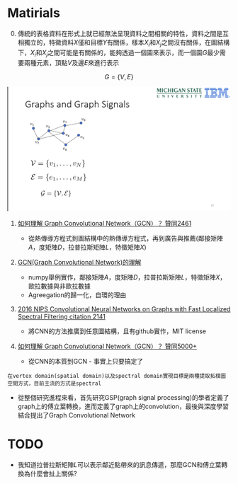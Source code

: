 # Matirials

0. 傳統的表格資料在形式上就已經無法呈現資料之間相關的特性，資料之間是互相獨立的，特徵資料$X$僅和目標$Y$有關係，樣本$X_i$和$X_j$之間沒有關係，在圖結構下，$X_i$和$X_j$之間可能是有關係的，能夠透過一個圖來表示，而一個圖$G$最少需要兩種元素，頂點$V$及邊$E$來進行表示

$$G=\{V, E\}$$

<img src='./images/g_1.png'></img>

1. [如何理解 Graph Convolutional Network（GCN）？ 贊同2461](https://www.zhihu.com/question/54504471)

   * 從熱傳導方程式到圖結構中的熱傳導方程式，再到廣告與推薦(鄰接矩陣$A$，度矩陣$D$，拉普拉斯矩陣$L$，特徵矩陣$X$)

2. [GCN(Graph Convolutional Network)的理解](https://purelyvivid.github.io/2019/07/07/GCN_1/)

   * numpy舉例實作，鄰接矩陣$A$，度矩陣$D$，拉普拉斯矩陣$L$，特徵矩陣$X$，歐拉數據與非歐拉數據
   * Agreegation的歸一化，自環的理由

3. [2016 NIPS Convolutional Neural Networks on Graphs with Fast Localized Spectral Filtering citation 2141](http://papers.nips.cc/paper/6081-convolutional-neural-networks-on-graphs-with-fast-localized-spectral-filtering.pdf)

   * 將CNN的方法推廣到任意圖結構，且有github實作，MIT license 

4. [如何理解 Graph Convolutional Network（GCN）？ 贊同5000+](https://www.zhihu.com/question/54504471)

   * 從CNN的本質到GCN - 事實上只要搞定了

``` 
在vertex domain(spatial domain)以及spectral domain實現目標是兩種提取拓樸圖空間方式，目前主流的方式是spectral
```

   * 從整個研究進程來看，首先研究GSP(graph signal processing)的學者定義了graph上的傅立葉轉換，進而定義了graph上的convolution，最後與深度學習結合提出了Graph Convolutional Network

# TODO

* 我知道拉普拉斯矩陣$L$可以表示鄰近點帶來的訊息傳遞，那麼GCN和傅立葉轉換為什麼會扯上關係?
